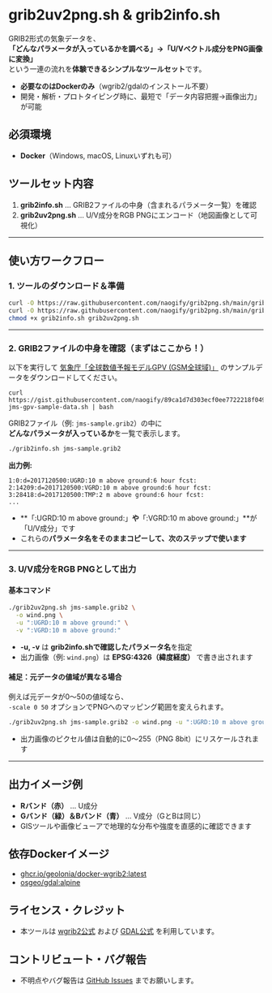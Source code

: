 # grib2uv2png.sh & grib2info.sh

GRIB2形式の気象データを、  
**「どんなパラメータが入っているかを調べる」→「U/Vベクトル成分をPNG画像に変換」**  
という一連の流れを**体験できるシンプルなツールセット**です。

- **必要なのはDockerのみ**（wgrib2/gdalのインストール不要）
- 開発・解析・プロトタイピング時に、最短で「データ内容把握→画像出力」が可能


## 必須環境

- **Docker**（Windows, macOS, Linuxいずれも可）


## ツールセット内容

1. **grib2info.sh** … GRIB2ファイルの中身（含まれるパラメータ一覧）を確認
2. **grib2uv2png.sh** … U/V成分をRGB PNGにエンコード（地図画像として可視化）

---

## 使い方ワークフロー

### 1. ツールのダウンロード＆準備

```sh
curl -O https://raw.githubusercontent.com/naogify/grib2png.sh/main/grib2info.sh
curl -O https://raw.githubusercontent.com/naogify/grib2png.sh/main/grib2uv2png.sh
chmod +x grib2info.sh grib2uv2png.sh
```

---

### 2. GRIB2ファイルの中身を確認（**まずはここから！**）

以下を実行して [気象庁「全球数値予報モデルGPV (GSM全球域)」](https://www.data.jma.go.jp/developer/gpv_sample.html) のサンプルデータをダウンロードしてください。
```
curl https://gist.githubusercontent.com/naogify/89ca1d7d303ecf0ee7722218f04944a7/raw/8635c95e9242310d0969b7cbacbf00364e3c3ffb/download-jms-gpv-sample-data.sh | bash
```

GRIB2ファイル（例: `jms-sample.grib2`）の中に  
**どんなパラメータが入っているか**を一覧で表示します。

```sh
./grib2info.sh jms-sample.grib2
```

**出力例:**

```
1:0:d=2017120500:UGRD:10 m above ground:6 hour fcst:
2:14209:d=2017120500:VGRD:10 m above ground:6 hour fcst:
3:28418:d=2017120500:TMP:2 m above ground:6 hour fcst:
...
```

- **「:UGRD:10 m above ground:」**や**「:VGRD:10 m above ground:」**が「U/V成分」です  
- これらの**パラメータ名をそのままコピーして、次のステップで使います**

---

### 3. U/V成分をRGB PNGとして出力

#### 基本コマンド

```sh
./grib2uv2png.sh jms-sample.grib2 \
  -o wind.png \
  -u ":UGRD:10 m above ground:" \
  -v ":VGRD:10 m above ground:"
```

- **-u, -v** は **grib2info.shで確認したパラメータ名**を指定
- 出力画像（例: `wind.png`）は **EPSG:4326（緯度経度）** で書き出されます

#### 補足：元データの値域が異なる場合

例えば元データが0〜50の値域なら、  
`-scale 0 50` オプションでPNGへのマッピング範囲を変えられます。

```sh
./grib2uv2png.sh jms-sample.grib2 -o wind.png -u ":UGRD:10 m above ground:" -v ":VGRD:10 m above ground:" -scale 0 50
```
- 出力画像のピクセル値は自動的に0〜255（PNG 8bit）にリスケールされます

---

## 出力イメージ例

- **Rバンド（赤）** … U成分
- **Gバンド（緑）＆Bバンド（青）** … V成分（GとBは同じ）
- GISツールや画像ビューアで地理的な分布や強度を直感的に確認できます


## 依存Dockerイメージ

- [ghcr.io/geolonia/docker-wgrib2:latest](https://github.com/geolonia/docker-wgrib2)
- [osgeo/gdal:alpine](https://hub.docker.com/r/osgeo/gdal/tags)


## ライセンス・クレジット

- 本ツールは [wgrib2公式](https://www.cpc.ncep.noaa.gov/products/wesley/wgrib2/) および [GDAL公式](https://gdal.org/) を利用しています。


## コントリビュート・バグ報告

- 不明点やバグ報告は [GitHub Issues](https://github.com/your/repository/issues) までお願いします。


